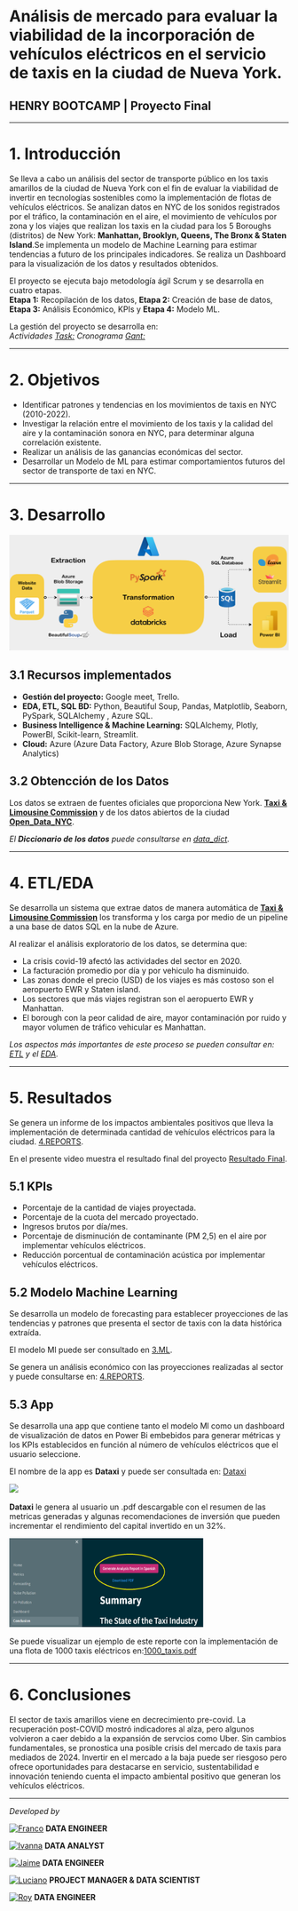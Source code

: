# <h1> Análisis de mercado para evaluar la viabilidad de la incorporación de vehículos eléctricos en el servicio de taxis en la ciudad de Nueva York. </h1> 
## **HENRY BOOTCAMP | Proyecto Final**
<hr>

# 1. Introducción

Se lleva a cabo un análisis del sector de transporte público en los taxis amarillos de la ciudad de Nueva York con el fin de evaluar la viabilidad de invertir en tecnologías sostenibles como la implementación de flotas de vehículos eléctricos. Se analizan datos en NYC de los sonidos registrados por el tráfico, la contaminación en el aire, el movimiento de vehículos por zona y los viajes que realizan los taxis en la ciudad para  los 5 Boroughs (distritos) de New York: **Manhattan, Brooklyn, Queens, The Bronx & Staten Island**.Se implementa un modelo de Machine Learning  para estimar tendencias a futuro de los principales indicadores. Se realiza un Dashboard para la visualización de los datos y resultados obtenidos. <br>

El proyecto se ejecuta bajo metodología ágil Scrum y se desarrolla en cuatro etapas.<br>
**Etapa 1:** Recopilación de los datos, **Etapa 2:** Creación de base de datos, **Etapa 3:** Análisis Económico, KPIs y **Etapa 4:** Modelo ML. <br>

La gestión del proyecto se desarrolla en:<br>
*Actividades [Task:](https://trello.com/b/BBq6OTiJ/proyecto-final) Cronograma [Gant:](https://docs.google.com/spreadsheets/d/10gupD91IRV9KfblHfoy6fAw1rV6vu_gw6LNHp0itnfo/edit#gid=1709744959)*

<hr>

# 2. Objetivos

- Identificar patrones y tendencias en los movimientos de taxis en NYC (2010-2022).<br>
- Investigar la relación entre el movimiento de los taxis y la calidad del aire y la contaminación sonora en NYC, para determinar alguna  correlación existente. <br>
- Realizar un análisis de las ganancias económicas del sector. <br>
- Desarrollar un Modelo de ML para estimar comportamientos futuros del sector de transporte de taxi en NYC.<br>

<hr>

# 3. Desarrollo

<img src="src/esquema.png" />

## 3.1 Recursos implementados

- **Gestión del proyecto:** Google meet, Trello.<br>
- **EDA, ETL, SQL BD:** Python, Beautiful Soup, Pandas, Matplotlib,  Seaborn, PySpark, SQLAlchemy , Azure SQL.<br> 
- **Business Intelligence & Machine Learning:** SQLAlchemy, Plotly, PowerBI, Scikit-learn, Streamlit.<br> 
- **Cloud:** Azure (Azure Data Factory, Azure Blob Storage, Azure Synapse Analytics) <br>

## 3.2 Obtencción de los Datos

Los datos se extraen de fuentes oficiales que proporciona  New York.  [**Taxi & Limousine Commission**](https://www.nyc.gov/site/tlc/about/tlc-trip-record-data.page) y de los datos abiertos de la ciudad [**Open_Data_NYC**](https://data.cityofnewyork.us/).<br> 

*El **Diccionario de los datos** puede consultarse en [data_dict](https://github.com/francomyburg/Proyecto_grupal_DS).*

<hr>

# 4. ETL/EDA

Se desarrolla un sistema que extrae datos de manera automática de [**Taxi & Limousine Commission**](https://www.nyc.gov/site/tlc/about/tlc-trip-record-data.page) los transforma y los carga por medio de un pipeline a una base de datos SQL en la nube de Azure.<br>

Al realizar el análisis exploratorio de los datos, se determina que:

- La crisis covid-19 afectó las actividades del sector en 2020.
- La facturación promedio por día y por vehiculo ha disminuido.
- Las zonas donde el precio (USD) de los viajes es más costoso son el aeropuerto EWR y Staten island. 
- Los sectores que más viajes registran son el aeropuerto EWR y Manhattan.
- El borough con la peor calidad de aire, mayor contaminación por ruido y mayor volumen de tráfico vehicular es Manhattan. 

 *Los aspectos más importantes de este proceso se pueden consultar en: [ETL](https://github.com/francomyburg/Proyecto_grupal_DS/tree/main/1.ETL) y el [EDA](https://github.com/francomyburg/Proyecto_grupal_DS/tree/main/2.EDA).*<br>

<hr>

# 5. Resultados

Se genera un informe de los impactos ambientales positivos que lleva la implementación de determinada cantidad de vehículos eléctricos para la ciudad.
[4.REPORTS](https://github.com/francomyburg/Proyecto_grupal_DS/blob/main/4.REPORTS). <br>

En el presente video muestra el resultado final del proyecto [Resultado Final](https://youtu.be/ewDlLPiMFlo).

## 5.1 KPIs 

-  Porcentaje de la cantidad de viajes proyectada.<br>
-  Porcentaje de la cuota del mercado proyectado.<br>
-  Ingresos brutos por día/mes.<br>
-  Porcentaje de disminución de contaminante (PM 2,5) en el aire por implementar vehículos eléctricos.<br>
-  Reducción porcentual de contaminación acústica por implementar vehículos eléctricos. <br>

## 5.2 Modelo Machine Learning 

Se desarrolla un modelo de forecasting para establecer proyecciones de las tendencias y patrones que presenta el sector de taxis con la data histórica extraída. <br> 

El modelo Ml puede ser consultado en [3.ML](https://github.com/francomyburg/Proyecto_grupal_DS/tree/main/3.ML). 

Se genera un análisis económico con las proyecciones realizadas al sector y puede consultarse en: [4.REPORTS](https://github.com/francomyburg/Proyecto_grupal_DS/blob/main/4.REPORTS). <br>

## 5.3 App

Se desarrolla una app que contiene tanto el modelo Ml como un dashboard de visualización de datos en Power Bi embebidos para generar métricas y los KPIs establecidos en función al número de vehículos eléctricos que el usuario seleccione.<br>

El nombre de la app es **Dataxi** y puede ser consultada en: [Dataxi](https://lucianolarrea-pf-ds-home-f5yrsh.streamlit.app/)<br>

<img src="src/portada_1.gif" />

**Dataxi** le genera al usuario un .pdf descargable con el resumen de las metricas generadas y algunas recomendaciones de inversión que pueden incrementar el rendimiento del capital invertido en un 32%. 

<img src="src/pdf.png" width="350" height="160"/>


Se puede visualizar un ejemplo de este reporte con la implementación de una flota de 1000 taxis eléctricos en:[1000_taxis.pdf](https://github.com/francomyburg/Proyecto_grupal_DS/blob/main/4.REPORTS/Informe_Final.pdf) 

<hr>

# 6. Conclusiones

El sector de taxis amarillos viene en decrecimiento pre-covid. La recuperación post-COVID mostró indicadores al alza, pero algunos volvieron a caer debido a la expansión de servcios como Uber. Sin cambios fundamentales, se pronostica una posible crisis  del mercado de taxis para mediados de 2024. Invertir en el mercado a la baja puede ser riesgoso pero ofrece oportunidades para destacarse en servicio, sustentabilidad e innovación teniendo cuenta el impacto ambiental positivo que generan los vehículos eléctricos.



<hr>

*Developed by*

<a href="https://www.linkedin.com/in/franco-jonas-myburg-6095b8255/"><img alt="Franco" title="Connect with Franco" src="https://img.shields.io/badge/Franco Myburg-0077B5?style=flat&logo=Linkedin&logoColor=white"></a> **DATA ENGINEER**

<a href="https://www.linkedin.com/in/ivannagvdc/"><img alt="Ivanna" title="Connect with Ivanna" src="https://img.shields.io/badge/Ivanna Villa-0077B5?style=flat&logo=Linkedin&logoColor=white"></a> **DATA ANALYST**

<a href="https://www.linkedin.com/in/jospinoponce/"><img alt="Jaime" title="Connect with Jaime" src="https://img.shields.io/badge/Jaime Ospino-0077B5?style=flat&logo=Linkedin&logoColor=white"></a> **DATA ENGINEER**

<a href="https://www.linkedin.com/in/takticflow/"><img alt="Luciano" title="Connect with Luciano" src="https://img.shields.io/badge/Luciano Larrea-0077B5?style=flat&logo=Linkedin&logoColor=white"></a> **PROJECT MANAGER & DATA SCIENTIST**

<a href="https://www.linkedin.com/in/royquillca/"><img alt="Roy" title="Connect with Roy" src="https://img.shields.io/badge/Roy Quillca-0077B5?style=flat&logo=Linkedin&logoColor=white"></a> **DATA ENGINEER**




